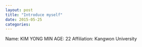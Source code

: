 ```yaml
---
layout: post
title: "Introduce myself"
date: 2015-05-25
categories:
---
```

Name: KIM YONG MIN <bn />
AGE: 22 <bn />
Affiliation: Kangwon University <bn />


